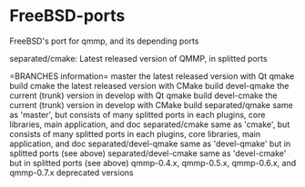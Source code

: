 FreeBSD-ports
=============

FreeBSD's port for qmmp, and its depending ports

separated/cmake:    Latest released version of QMMP, in splitted ports


=BRANCHES information=
master             the latest released version with Qt qmake build
cmake              the latest released version with CMake build
devel-qmake        the current (trunk) version in develop with Qt qmake build
devel-cmake        the current (trunk) version in develop with CMake build
separated/qmake    same as 'master', but consists of many splitted ports
                   in each plugins, core libraries, main application, and doc
separated/cmake    same as 'cmake', but consists of many splitted ports
                   in each plugins, core libraries, main application, and doc
separated/devel-qmake   same as 'devel-qmake' but in splitted ports (see above)
separated/devel-cmake   same as 'devel-cmake' but in splitted ports (see above)
qmmp-0.4.x, qmmp-0.5.x, qmmp-0.6.x, and qmmp-0.7.x   deprecated versions
